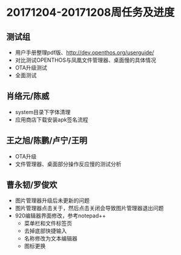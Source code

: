 # 20171204-20171208周任务及进度

## 测试组
- 用户手册整理pdf版、http://dev.openthos.org/userguide/
- 对比测试OPENTHOS与凤凰文件管理器、桌面慢的具体情况
- OTA升级测试
- 全面测试

## 肖络元/陈威
- system目录下字体清理
- 应用商店下载安装apk签名流程

## 王之旭/陈鹏/卢宁/王明
- OTA升级
- 文件管理器、桌面部分操作反应慢的测试分析

## 曹永韧/罗俊欢
- 图片管理器升级后未更新的问题
- 图片管理器点击关于，然后点击关闭会导致图片管理器退出问题
- 920编辑器界面修改，参考notepad++
  - 菜单栏和文件标签页
  - 去掉底部快捷输入
  - 名称修改为文本编辑器
  - 图标更换
